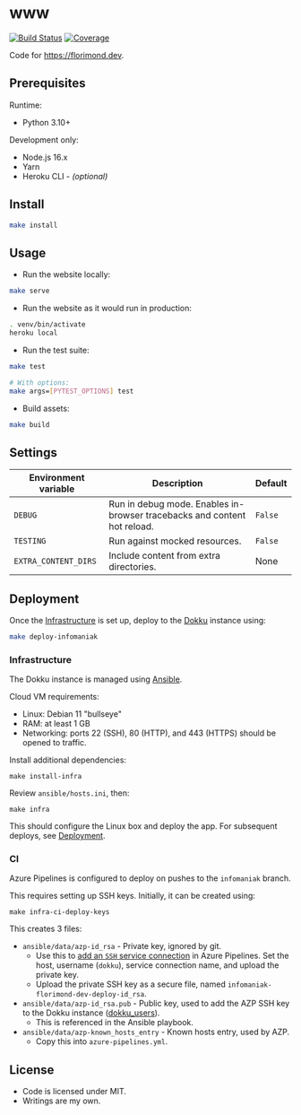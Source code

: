 # www

[![Build Status](https://dev.azure.com/florimondmanca/public/_apis/build/status/florimondmanca.www?branchName=master)](https://dev.azure.com/florimondmanca/public/_build/latest?definitionId=1&branchName=master)
[![Coverage](https://codecov.io/gh/florimondmanca/www/branch/master/graph/badge.svg?token=IT5DBiSTHK)](https://codecov.io/gh/florimondmanca/www)

Code for https://florimond.dev.

## Prerequisites

Runtime:

- Python 3.10+

Development only:

- Node.js 16.x
- Yarn
- Heroku CLI - _(optional)_

## Install

```bash
make install
```

## Usage

- Run the website locally:

```bash
make serve
```

- Run the website as it would run in production:

```bash
. venv/bin/activate
heroku local
```

- Run the test suite:

```bash
make test

# With options:
make args=[PYTEST_OPTIONS] test
```

- Build assets:

```bash
make build
```

## Settings

| Environment variable | Description                                                              | Default |
| -------------------- | ------------------------------------------------------------------------ | ------- |
| `DEBUG`              | Run in debug mode. Enables in-browser tracebacks and content hot reload. | `False` |
| `TESTING`            | Run against mocked resources.                                            | `False` |
| `EXTRA_CONTENT_DIRS` | Include content from extra directories.                                  | None    |

## Deployment

Once the [Infrastructure](#infrastructure) is set up, deploy to the [Dokku](http://dokku.viewdocs.io/dokku/) instance using:

```bash
make deploy-infomaniak
```

### Infrastructure

The Dokku instance is managed using [Ansible](https://docs.ansible.com/ansible/latest/index.html).

Cloud VM requirements:

* Linux: Debian 11 "bullseye"
* RAM: at least 1 GB
* Networking: ports 22 (SSH), 80 (HTTP), and 443 (HTTPS) should be opened to traffic.

Install additional dependencies:

```
make install-infra
```

Review `ansible/hosts.ini`, then:

```
make infra
```

This should configure the Linux box and deploy the app. For subsequent deploys, see [Deployment](#deployment).

### CI

Azure Pipelines is configured to deploy on pushes to the `infomaniak` branch.

This requires setting up SSH keys. Initially, it can be created using:

```
make infra-ci-deploy-keys
```

This creates 3 files:

* `ansible/data/azp-id_rsa` - Private key, ignored by git.
  * Use this to [add an `SSH` service connection](https://docs.microsoft.com/en-us/azure/devops/pipelines/tasks/utility/install-ssh-key?view=azure-devops) in Azure Pipelines. Set the host, username (`dokku`), service connection name, and upload the private key.
  * Upload the private SSH key as a secure file, named `infomaniak-florimond-dev-deploy-id_rsa`.
* `ansible/data/azp-id_rsa.pub` - Public key, used to add the AZP SSH key to the Dokku instance ([dokku_users](https://github.com/dokku/ansible-dokku#dokku_users)).
  * This is referenced in the Ansible playbook.
* `ansible/data/azp-known_hosts_entry` - Known hosts entry, used by AZP.
  * Copy this into `azure-pipelines.yml`.

## License

- Code is licensed under MIT.
- Writings are my own.
